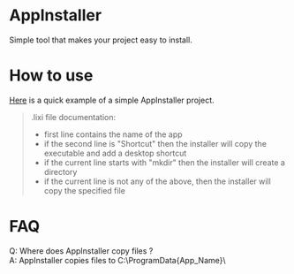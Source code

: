 # AppInstaller
Simple tool that makes your project easy to install.  

# How to use
[Here](https://github.com/LDev-IX/AppInstaller/tree/main/example) is a quick example of a simple AppInstaller project.  
> .lixi file documentation:
> - first line contains the name of the app
> - if the second line is "Shortcut" then the installer will copy the executable and add a desktop shortcut
> - if the current line starts with "mkdir" then the installer will create a directory
> - if the current line is not any of the above, then the installer will copy the specified file

# FAQ
Q: Where does AppInstaller copy files ?  
A: AppInstaller copies files to C:\ProgramData\{App_Name}\  
